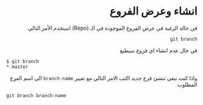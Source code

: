 <div dir = rtl>

# انشاء وعرض الفروع

في حالة الرغبة في عرض الفروع الموجودة في الـ (Repo) استخدم الأمر التالي 

`git branch`

في حال عدم انشاء اي فروع سيطبع 

<div dir = ltr>

```
$ git branch
* master
```

</div>

واذا كنت تبغى تنشئ فرع جديد اكتب الامر التالي مع تغيير `branch-name` الى اسم الفرع المطلوب



</div>

`git branch branch-name`
